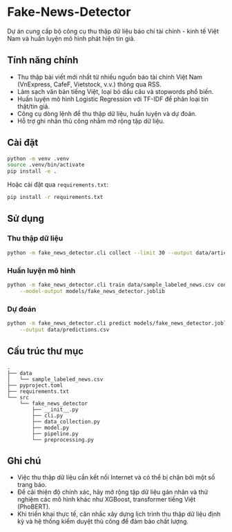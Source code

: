 # Fake-News-Detector

Dự án cung cấp bộ công cụ thu thập dữ liệu báo chí tài chính - kinh tế Việt Nam và huấn luyện mô hình phát hiện tin giả.

## Tính năng chính

- Thu thập bài viết mới nhất từ nhiều nguồn báo tài chính Việt Nam (VnExpress, CafeF, Vietstock, v.v.) thông qua RSS.
- Làm sạch văn bản tiếng Việt, loại bỏ dấu câu và stopwords phổ biến.
- Huấn luyện mô hình Logistic Regression với TF-IDF để phân loại tin thật/tin giả.
- Công cụ dòng lệnh để thu thập dữ liệu, huấn luyện và dự đoán.
- Hỗ trợ ghi nhãn thủ công nhằm mở rộng tập dữ liệu.

## Cài đặt

```bash
python -m venv .venv
source .venv/bin/activate
pip install -e .
```

Hoặc cài đặt qua `requirements.txt`:

```bash
pip install -r requirements.txt
```

## Sử dụng

### Thu thập dữ liệu

```bash
python -m fake_news_detector.cli collect --limit 30 --output data/articles.json
```

### Huấn luyện mô hình

```bash
python -m fake_news_detector.cli train data/sample_labeled_news.csv content label \
    --model-output models/fake_news_detector.joblib
```

### Dự đoán

```bash
python -m fake_news_detector.cli predict models/fake_news_detector.joblib data/sample_labeled_news.csv \
    --output data/predictions.csv
```

## Cấu trúc thư mục

```
.
├── data
│   └── sample_labeled_news.csv
├── pyproject.toml
├── requirements.txt
└── src
    └── fake_news_detector
        ├── __init__.py
        ├── cli.py
        ├── data_collection.py
        ├── model.py
        ├── pipeline.py
        └── preprocessing.py
```

## Ghi chú

- Việc thu thập dữ liệu cần kết nối Internet và có thể bị chặn bởi một số trang báo.
- Để cải thiện độ chính xác, hãy mở rộng tập dữ liệu gán nhãn và thử nghiệm các mô hình khác như XGBoost, transformer tiếng Việt (PhoBERT).
- Khi triển khai thực tế, cân nhắc xây dựng lịch trình thu thập dữ liệu định kỳ và hệ thống kiểm duyệt thủ công để đảm bảo chất lượng.
